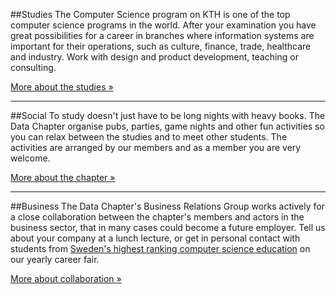 ##Studies
The Computer Science program on KTH is one of the top computer science programs in the world. After your examination you have great possibilities for a career in branches where information systems are important for their operations, such as culture, finance, trade, healthcare and industry. Work with design and product development, teaching or consulting.

<a href="/en/studier" class="action">More about the studies &raquo;</a>

<hr>

##Social
To study doesn't just have to be long nights with heavy books. The Data Chapter organise pubs, parties, game nights and other fun activities so you can relax between the studies and to meet other students. The activities are arranged by our members and as a member you are very welcome.

<a href="/en/sektionen" class="action">More about the chapter &raquo;</a>

<hr>

##Business
The Data Chapter's Business Relations Group works actively for a close collaboration between the chapter's members and actors in the business sector, that in many cases could  become a future employer. Tell us about your company at a lunch lecture, or get in personal contact with students from <a href="http://www.topuniversities.com/university-rankings/university-subject-rankings/2015/computer-science-information-systems#sorting=rank+region=+country=203+faculty=+stars=false+search=" target="_blank">Sweden's highest ranking computer science education</a> on our yearly career fair.

<a href="/en/naringsliv" class="action">More about collaboration &raquo;</a>
